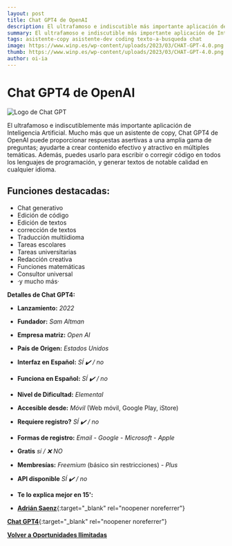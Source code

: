 ```yaml
---
layout: post
title: Chat GPT4 de OpenAI
description: El ultrafamoso e indiscutible más importante aplicación de Inteligencia Artificial.
summary: El ultrafamoso e indiscutible más importante aplicación de Inteligencia Artificial.
tags: asistente-copy asistente-dev coding texto-a-busqueda chat
image: https://www.winp.es/wp-content/uploads/2023/03/CHAT-GPT-4.0.png
thumb: https://www.winp.es/wp-content/uploads/2023/03/CHAT-GPT-4.0.png
author: oi-ia
---
```


# Chat GPT4 de OpenAI

![Logo de Chat GPT](https://encrypted-tbn0.gstatic.com/images?q=tbn:ANd9GcRWf00YlzKFMPwzBiGJj9C6xUlYusVXX0aASS7p9cyjM7fxOdUOBvtjBB4vjDnY8pWPEbk&usqp=CAU)

El ultrafamoso e indiscutiblemente más importante aplicación de Inteligencia Artificial. Mucho más que un asistente de copy, Chat GPT4 de OpenAI puede proporcionar respuestas asertivas a una amplia gama de preguntas; ayudarte a crear contenido efectivo y atractivo en múltiples temáticas. Además, puedes usarlo para escribir o corregir código en todos los lenguajes de programación, y generar textos de notable calidad en cualquier idioma.

## Funciones destacadas:

- Chat generativo
- Edición de código
- Edición de textos
- corrección de textos
- Traducción multiidioma
- Tareas escolares
- Tareas universitarias
- Redacción creativa
- Funciones matemáticas
- Consultor universal
- ·y mucho más·

**Detalles de Chat GPT4:**

- **Lanzamiento:**
  _2022_

- **Fundador:**
  _Sam Altman_

- **Empresa matriz:**
  _Open AI_

- **País de Origen:**
  _Estados Unidos_

- **Interfaz en Español:**
  _SÍ ✔️ / no_

- **Funciona en Español:**
  _SÍ ✔️ / no_

- **Nivel de Dificultad:**
  _Elemental_

- **Accesible desde:**
  _Móvil_ (Web móvil, Google Play, iStore)

- **Requiere registro?**
  _SÍ ✔️ / no_

- **Formas de registro:**
  _Email_ - _Google_ - _Microsoft_ - _Apple_

- **Gratis**
  _sí / ❌ NO_

- **Membresías:**
  _Freemium_ (básico sin restricciones) - _Plus_

- **API disponible**
  _SÍ ✔️ / no_

- **Te lo explica mejor en 15':**
- [**Adrián Saenz**](https://www.youtube.com/watch?v=Ph-e3klU6KE){:target="\_blank" rel="noopener noreferrer"}

[**Chat GPT4**](https://chat.openai.com){:target="\_blank" rel="noopener noreferrer"}

[**Volver a Oportunidades Ilimitadas**](https://oportunidadesilimitadas.com)
